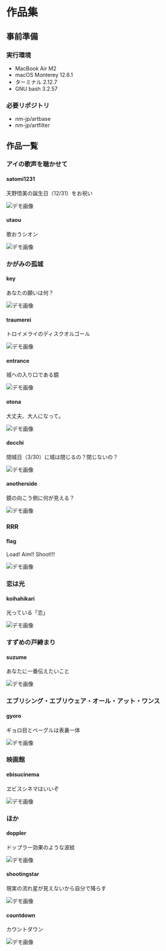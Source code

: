 # 作品集

## 事前準備

### 実行環境

- MacBook Air M2
- macOS Monterey 12.6.1
- ターミナル 2.12.7
- GNU bash 3.2.57

### 必要リポジトリ

- nm-jp/artbase
- nm-jp/artfilter

## 作品一覧

### アイの歌声を聴かせて

#### satomi1231
天野悟美の誕生日（12/31）をお祝い

![デモ画像](./figure/satomi1231.gif)

#### utaou
歌おうシオン

![デモ画像](./figure/utaou.gif)

### かがみの孤城

#### key
あなたの願いは何？

![デモ画像](./figure/key.gif)

#### traumerei
トロイメライのディスクオルゴール

![デモ画像](./figure/traumerei.gif)

#### entrance
城への入り口である鏡

![デモ画像](./figure/entrance.gif)

#### otona
大丈夫、大人になって。

![デモ画像](./figure/otona.gif)

#### docchi
閉城日（3/30）に城は閉じるの？閉じないの？

![デモ画像](./figure/docchi.gif)

#### anotherside
鏡の向こう側に何が見える？

![デモ画像](./figure/anotherside.gif)

### RRR

#### flag
Load! Aim!! Shoot!!!

![デモ画像](./figure/flag.gif)

### 恋は光

#### koihahikari
光っている「恋」

![デモ画像](./figure/koihahikari.gif)

### すずめの戸締まり

#### suzume
あなたに一番伝えたいこと

![デモ画像](./figure/suzume.gif)

### エブリシング・エブリウェア・オール・アット・ワンス

#### gyoro
ギョロ目とベーグルは表裏一体

![デモ画像](./figure/gyoro.gif)

### 映画館

#### ebisucinema
ヱビスシネマはいいぞ

![デモ画像](./figure/ebisucinema.gif)

### ほか

#### doppler
ドップラー効果のような波紋

![デモ画像](./figure/doppler.gif)

#### shootingstar
現実の流れ星が見えないから自分で降らす

![デモ画像](./figure/shootingstar.gif)

#### countdown
カウントダウン

![デモ画像](./figure/countdown.gif)
